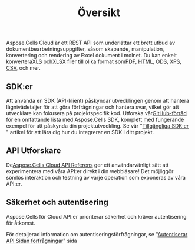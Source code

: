 ﻿---
title: Översikt
second_title: Aspose.Cells Cloud Documen
type: docs
url: /sv/overview/
description: Aspose.Cells Cloud stöder Excel för att skapa, konvertera, sammanfoga, dela, skydda, inre objektoperation och så vidare
weight: 10
---
 Aspose.Cells Cloud är ett REST API som underlättar ett brett utbud av dokumentbearbetningsuppgifter, såsom skapande, manipulation, konvertering och rendering av Excel dokument i molnet. Du kan enkelt konvertera[XLS](https://docs.fileformat.com/spreadsheet/xls/) och[XLSX](https://docs.fileformat.com/spreadsheet/xlsx/) filer till olika format som[PDF](https://docs.fileformat.com/view/pdf/), [HTML](https://docs.fileformat.com/web/html/), [ODS](https://docs.fileformat.com/spreadsheet/ods/), [XPS](https://docs.fileformat.com/page-description-language/xps/), [CSV](https://docs.fileformat.com/spreadsheet/csv/), och mer.


## **SDK:er**

Att använda en SDK (API-klient) påskyndar utvecklingen genom att hantera lågnivådetaljer för att göra förfrågningar och hantera svar, vilket gör att utvecklare kan fokusera på projektspecifik kod. Utforska vår[GitHub-förråd](https://github.com/aspose-cells-cloud) för en omfattande lista med Aspose.Cells SDK, komplett med fungerande exempel för att påskynda din projektutveckling. Se vår "[Tillgängliga SDK:er](/cells/sv/available-sdks/) " artikel för att lära dig hur du integrerar en SDK i ditt projekt.


## **API Utforskare**

 De[Aspose.Cells Cloud API Referens](https://apireference.aspose.cloud/cells/) ger ett användarvänligt sätt att experimentera med våra API:er direkt i din webbläsare! Det möjliggör sömlös interaktion och testning av varje operation som exponeras av våra API:er.



## **Säkerhet och autentisering**
Aspose.Cells för Cloud API:er prioriterar säkerhet och kräver autentisering för åtkomst.

För detaljerad information om autentiseringsförfrågningar, se "[Autentiserar API Sidan förfrågningar](/total/getting-started/rest-api-overview/authenticating-api-requests/)" sida


